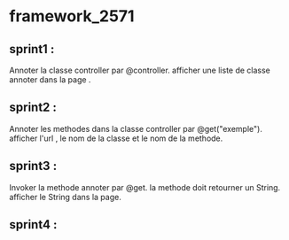 # framework_2571
## sprint1 :
 Annoter la classe controller par @controller. 
 afficher une liste de classe annoter dans la page .
## sprint2 :
Annoter les methodes dans la classe controller par @get("exemple").
afficher l'url , le nom de la classe et le nom de la methode. 
## sprint3 :
Invoker la methode annoter par @get.
la methode doit retourner un String.
afficher le String dans la page. 
## sprint4 :
